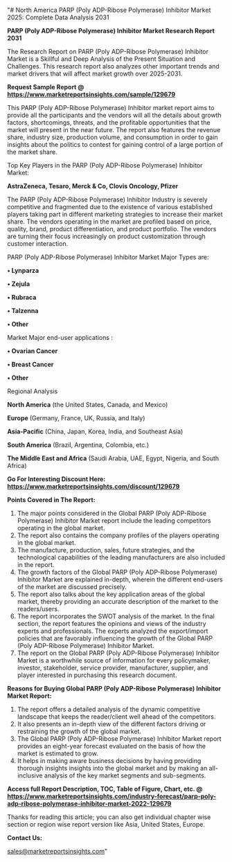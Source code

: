 "# North America PARP (Poly ADP-Ribose Polymerase) Inhibitor Market 2025: Complete Data Analysis 2031

<strong>PARP (Poly ADP-Ribose Polymerase) Inhibitor Market Research Report 2031</strong>

The Research Report on PARP (Poly ADP-Ribose Polymerase) Inhibitor Market is a Skillful and Deep Analysis of the Present Situation and Challenges. This research report also analyzes other important trends and market drivers that will affect market growth over 2025-2031.

<strong>Request Sample Report @ <a href=https://www.marketreportsinsights.com/sample/129679>https://www.marketreportsinsights.com/sample/129679</a></strong>

This PARP (Poly ADP-Ribose Polymerase) Inhibitor market report aims to provide all the participants and the vendors will all the details about growth factors, shortcomings, threats, and the profitable opportunities that the market will present in the near future. The report also features the revenue share, industry size, production volume, and consumption in order to gain insights about the politics to contest for gaining control of a large portion of the market share.

Top Key Players in the PARP (Poly ADP-Ribose Polymerase) Inhibitor Market:

<strong>AstraZeneca, Tesaro, Merck & Co, Clovis Oncology, Pfizer</strong>

The PARP (Poly ADP-Ribose Polymerase) Inhibitor Industry is severely competitive and fragmented due to the existence of various established players taking part in different marketing strategies to increase their market share. The vendors operating in the market are profiled based on price, quality, brand, product differentiation, and product portfolio. The vendors are turning their focus increasingly on product customization through customer interaction.

PARP (Poly ADP-Ribose Polymerase) Inhibitor Market Major Types are:

<strong>• Lynparza

• Zejula

• Rubraca

• Talzenna

• Other</strong>

Market Major end-user applications :

<strong>• Ovarian Cancer

• Breast Cancer

• Other</strong>

Regional Analysis

</u><strong><b>North America</b></strong> (the United States, Canada, and Mexico)

<strong><b>Europe </b></strong>(Germany, France, UK, Russia, and Italy)

<strong><b>Asia-Pacific</b></strong> (China, Japan, Korea, India, and Southeast Asia)

<strong><b>South America</b></strong> (Brazil, Argentina, Colombia, etc.)

<strong><b>The Middle East and Africa</b></strong> (Saudi Arabia, UAE, Egypt, Nigeria, and South Africa)

<strong>Go For Interesting Discount Here: <a href=https://www.marketreportsinsights.com/discount/129679>https://www.marketreportsinsights.com/discount/129679</a></strong>

<strong>Points Covered in The Report:</strong>
<ol>
  <li>The major points considered in the Global PARP (Poly ADP-Ribose Polymerase) Inhibitor Market report include the leading competitors operating in the global market.</li>
  <li>The report also contains the company profiles of the players operating in the global market.</li>
  <li>The manufacture, production, sales, future strategies, and the technological capabilities of the leading manufacturers are also included in the report.</li>
  <li>The growth factors of the Global PARP (Poly ADP-Ribose Polymerase) Inhibitor Market are explained in-depth, wherein the different end-users of the market are discussed precisely.</li>
  <li>The report also talks about the key application areas of the global market, thereby providing an accurate description of the market to the readers/users.</li>
  <li>The report incorporates the SWOT analysis of the market. In the final section, the report features the opinions and views of the industry experts and professionals. The experts analyzed the export/import policies that are favorably influencing the growth of the Global PARP (Poly ADP-Ribose Polymerase) Inhibitor Market.</li>
  <li>The report on the Global PARP (Poly ADP-Ribose Polymerase) Inhibitor Market is a worthwhile source of information for every policymaker, investor, stakeholder, service provider, manufacturer, supplier, and player interested in purchasing this research document.</li>
</ol>
<strong>Reasons for Buying Global PARP (Poly ADP-Ribose Polymerase) Inhibitor Market Report:</strong>

<ol>
  <li>The report offers a detailed analysis of the dynamic competitive landscape that keeps the reader/client well ahead of the competitors.</li>
  <li>It also presents an in-depth view of the different factors driving or restraining the growth of the global market.</li>
  <li>The Global PARP (Poly ADP-Ribose Polymerase) Inhibitor Market report provides an eight-year forecast evaluated on the basis of how the market is estimated to grow.</li>
  <li>It helps in making aware business decisions by having providing thorough insights insights into the global market and by making an all-inclusive analysis of the key market segments and sub-segments.</li>
</ol>
<strong>Access full Report Description, TOC, Table of Figure, Chart, etc. @ <a href=https://www.marketreportsinsights.com/industry-forecast/parp-poly-adp-ribose-polymerase-inhibitor-market-2022-129679>https://www.marketreportsinsights.com/industry-forecast/parp-poly-adp-ribose-polymerase-inhibitor-market-2022-129679</a></strong>


Thanks for reading this article; you can also get individual chapter wise section or region wise report version like Asia, United States, Europe.

<strong>Contact Us:</strong>

sales@marketreportsinsights.com"
